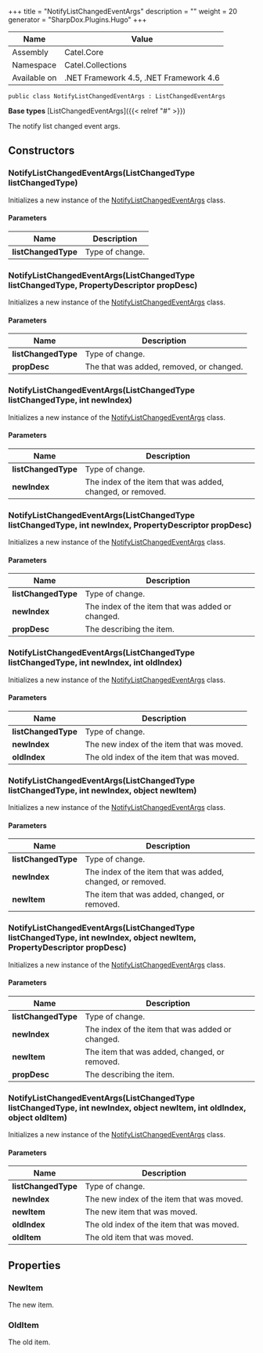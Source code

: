 

+++
title = "NotifyListChangedEventArgs" 
description = ""
weight = 20
generator = "SharpDox.Plugins.Hugo"
+++

Name|Value
---|---
Assembly|Catel.Core
Namespace|Catel.Collections
Available on|.NET Framework 4.5, .NET Framework 4.6

```
public class NotifyListChangedEventArgs : ListChangedEventArgs
```

**Base types**
[ListChangedEventArgs]({{< relref "#" >}})

The notify list changed event args.

## Constructors

### NotifyListChangedEventArgs(ListChangedType listChangedType)

Initializes a new instance of the [NotifyListChangedEventArgs](#) class.

#### Parameters

Name|Description
---|---
**listChangedType**|Type of change.

### NotifyListChangedEventArgs(ListChangedType listChangedType, PropertyDescriptor propDesc)

Initializes a new instance of the [NotifyListChangedEventArgs](#) class.

#### Parameters

Name|Description
---|---
**listChangedType**|Type of change.
**propDesc**|The that was added, removed, or changed.

### NotifyListChangedEventArgs(ListChangedType listChangedType, int newIndex)

Initializes a new instance of the [NotifyListChangedEventArgs](#) class.

#### Parameters

Name|Description
---|---
**listChangedType**|Type of change.
**newIndex**|The index of the item that was added, changed, or removed.

### NotifyListChangedEventArgs(ListChangedType listChangedType, int newIndex, PropertyDescriptor propDesc)

Initializes a new instance of the [NotifyListChangedEventArgs](#) class.

#### Parameters

Name|Description
---|---
**listChangedType**|Type of change.
**newIndex**|The index of the item that was added or changed.
**propDesc**|The describing the item.

### NotifyListChangedEventArgs(ListChangedType listChangedType, int newIndex, int oldIndex)

Initializes a new instance of the [NotifyListChangedEventArgs](#) class.

#### Parameters

Name|Description
---|---
**listChangedType**|Type of change.
**newIndex**|The new index of the item that was moved.
**oldIndex**|The old index of the item that was moved.

### NotifyListChangedEventArgs(ListChangedType listChangedType, int newIndex, object newItem)

Initializes a new instance of the [NotifyListChangedEventArgs](#) class.

#### Parameters

Name|Description
---|---
**listChangedType**|Type of change.
**newIndex**|The index of the item that was added, changed, or removed.
**newItem**|The item that was added, changed, or removed.

### NotifyListChangedEventArgs(ListChangedType listChangedType, int newIndex, object newItem, PropertyDescriptor propDesc)

Initializes a new instance of the [NotifyListChangedEventArgs](#) class.

#### Parameters

Name|Description
---|---
**listChangedType**|Type of change.
**newIndex**|The index of the item that was added or changed.
**newItem**|The item that was added, changed, or removed.
**propDesc**|The describing the item.

### NotifyListChangedEventArgs(ListChangedType listChangedType, int newIndex, object newItem, int oldIndex, object oldItem)

Initializes a new instance of the [NotifyListChangedEventArgs](#) class.

#### Parameters

Name|Description
---|---
**listChangedType**|Type of change.
**newIndex**|The new index of the item that was moved.
**newItem**|The new item that was moved.
**oldIndex**|The old index of the item that was moved.
**oldItem**|The old item that was moved.

## Properties

### NewItem

The new item.

### OldItem

The old item.

